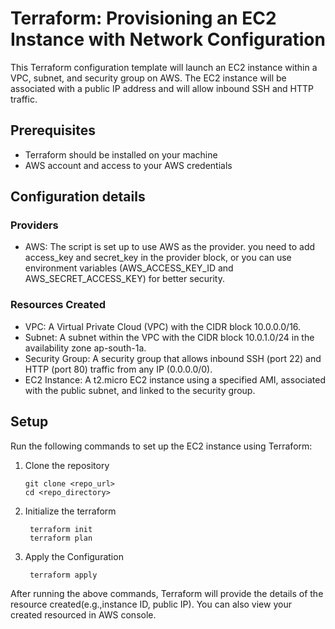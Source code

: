 # Terraform: Provisioning an EC2 Instance with Network Configuration

This Terraform configuration template will launch an EC2 instance within a VPC, subnet, and security group on AWS. The EC2 instance will be associated with a public IP address and will allow inbound SSH and HTTP traffic.

## Prerequisites
- Terraform should be installed on your machine
- AWS account and access to your AWS credentials

## Configuration details

### Providers
- AWS: The script is set up to use AWS as the provider. you need to add access_key and secret_key in the provider block, or you can use environment variables (AWS_ACCESS_KEY_ID and AWS_SECRET_ACCESS_KEY) for better security.
  
### Resources Created
- VPC: A Virtual Private Cloud (VPC) with the CIDR block 10.0.0.0/16.
- Subnet: A subnet within the VPC with the CIDR block 10.0.1.0/24 in the availability zone ap-south-1a.
- Security Group: A security group that allows inbound SSH (port 22) and HTTP (port 80) traffic from any IP (0.0.0.0/0).
- EC2 Instance: A t2.micro EC2 instance using a specified AMI, associated with the public subnet, and linked to the security group.

## Setup
Run the following commands to set up the EC2 instance using Terraform:

 1. Clone the repository
    
        git clone <repo_url>
        cd <repo_directory>
    
3. Initialize the terraform

        terraform init
        terraform plan
   
5. Apply the Configuration
   
        terraform apply

After running the above commands, Terraform will provide the details of the resource created(e.g.,instance ID, public IP).
You can also view your created resourced in AWS console.


